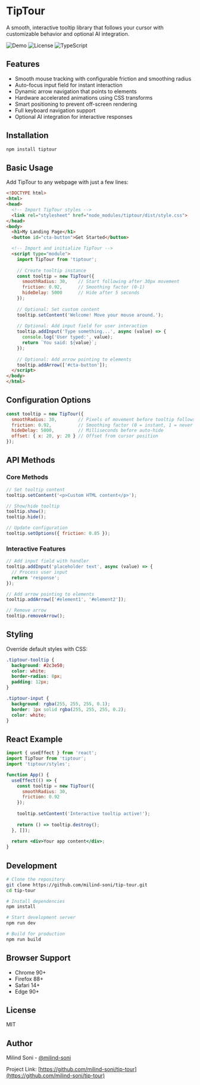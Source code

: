 # TipTour

A smooth, interactive tooltip library that follows your cursor with customizable behavior and optional AI integration.

![Demo](https://img.shields.io/badge/Demo-Live-brightgreen?style=for-the-badge)
![License](https://img.shields.io/badge/License-MIT-blue?style=for-the-badge)
![TypeScript](https://img.shields.io/badge/TypeScript-007ACC?style=for-the-badge&logo=typescript&logoColor=white)

## Features

- Smooth mouse tracking with configurable friction and smoothing radius
- Auto-focus input field for instant interaction
- Dynamic arrow navigation that points to elements
- Hardware accelerated animations using CSS transforms
- Smart positioning to prevent off-screen rendering
- Full keyboard navigation support
- Optional AI integration for interactive responses

## Installation

```bash
npm install tiptour
```

## Basic Usage

Add TipTour to any webpage with just a few lines:

```html
<!DOCTYPE html>
<html>
<head>
  <!-- Import TipTour styles -->
  <link rel="stylesheet" href="node_modules/tiptour/dist/style.css">
</head>
<body>
  <h1>My Landing Page</h1>
  <button id="cta-button">Get Started</button>

  <!-- Import and initialize TipTour -->
  <script type="module">
    import TipTour from 'tiptour';
    
    // Create tooltip instance
    const tooltip = new TipTour({
      smoothRadius: 30,    // Start following after 30px movement
      friction: 0.92,      // Smoothing factor (0-1)
      hideDelay: 5000      // Hide after 5 seconds
    });
    
    // Optional: Set custom content
    tooltip.setContent('Welcome! Move your mouse around.');
    
    // Optional: Add input field for user interaction
    tooltip.addInput('Type something...', async (value) => {
      console.log('User typed:', value);
      return `You said: ${value}`;
    });
    
    // Optional: Add arrow pointing to elements
    tooltip.addArrow(['#cta-button']);
  </script>
</body>
</html>
```

## Configuration Options

```javascript
const tooltip = new TipTour({
  smoothRadius: 30,        // Pixels of movement before tooltip follows
  friction: 0.92,          // Smoothing factor (0 = instant, 1 = never moves)
  hideDelay: 5000,         // Milliseconds before auto-hide
  offset: { x: 20, y: 20 } // Offset from cursor position
});
```

## API Methods

### Core Methods

```javascript
// Set tooltip content
tooltip.setContent('<p>Custom HTML content</p>');

// Show/hide tooltip
tooltip.show();
tooltip.hide();

// Update configuration
tooltip.setOptions({ friction: 0.85 });
```

### Interactive Features

```javascript
// Add input field with handler
tooltip.addInput('placeholder text', async (value) => {
  // Process user input
  return 'response';
});

// Add arrow pointing to elements
tooltip.addArrow(['#element1', '#element2']);

// Remove arrow
tooltip.removeArrow();
```

## Styling

Override default styles with CSS:

```css
.tiptour-tooltip {
  background: #2c3e50;
  color: white;
  border-radius: 8px;
  padding: 12px;
}

.tiptour-input {
  background: rgba(255, 255, 255, 0.1);
  border: 1px solid rgba(255, 255, 255, 0.2);
  color: white;
}
```

## React Example

```jsx
import { useEffect } from 'react';
import TipTour from 'tiptour';
import 'tiptour/styles';

function App() {
  useEffect(() => {
    const tooltip = new TipTour({
      smoothRadius: 30,
      friction: 0.92
    });
    
    tooltip.setContent('Interactive tooltip active!');
    
    return () => tooltip.destroy();
  }, []);
  
  return <div>Your app content</div>;
}
```

## Development

```bash
# Clone the repository
git clone https://github.com/milind-soni/tip-tour.git
cd tip-tour

# Install dependencies
npm install

# Start development server
npm run dev

# Build for production
npm run build
```

## Browser Support

- Chrome 90+
- Firefox 88+
- Safari 14+
- Edge 90+

## License

MIT

## Author

Milind Soni - [@milind-soni](https://github.com/milind-soni)

Project Link: [https://github.com/milind-soni/tip-tour](https://github.com/milind-soni/tip-tour)